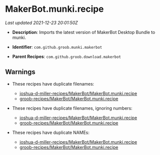 # MakerBot.munki.recipe

_Last updated 2021-12-23 20:01:50Z_

- **Description**: Imports the latest version of MakerBot Desktop Bundle to munki.

- **Identifier**: `com.github.groob.munki.makerbot`

- **Parent Recipes**: `com.github.groob.download.makerbot`


## Warnings

- These recipes have duplicate filenames:
    - [joshua-d-miller-recipes/MakerBot/MakerBot.munki.recipe](/autopkg-dupe-tracker/joshua-d-miller-recipes/MakerBot/MakerBot.munki.recipe)
    - [groob-recipes/MakerBot/MakerBot.munki.recipe](/autopkg-dupe-tracker/groob-recipes/MakerBot/MakerBot.munki.recipe)

- These recipes have duplicate filenames, ignoring numbers:
    - [joshua-d-miller-recipes/MakerBot/MakerBot.munki.recipe](/autopkg-dupe-tracker/joshua-d-miller-recipes/MakerBot/MakerBot.munki.recipe)
    - [groob-recipes/MakerBot/MakerBot.munki.recipe](/autopkg-dupe-tracker/groob-recipes/MakerBot/MakerBot.munki.recipe)

- These recipes have duplicate NAMEs:
    - [joshua-d-miller-recipes/MakerBot/MakerBot.munki.recipe](/autopkg-dupe-tracker/joshua-d-miller-recipes/MakerBot/MakerBot.munki.recipe)
    - [groob-recipes/MakerBot/MakerBot.munki.recipe](/autopkg-dupe-tracker/groob-recipes/MakerBot/MakerBot.munki.recipe)